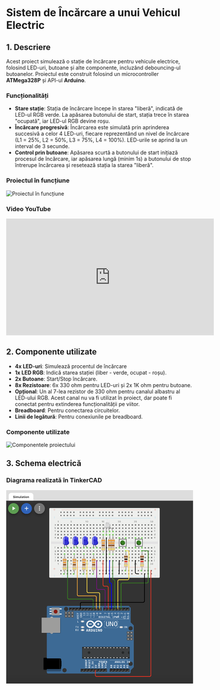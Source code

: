 # Sistem de Încărcare a unui Vehicul Electric

## 1. Descriere
Acest proiect simulează o stație de încărcare pentru vehicule electrice, folosind LED-uri, butoane și alte componente, incluzând debouncing-ul butoanelor. Proiectul este construit folosind un microcontroller **ATMega328P** și API-ul **Arduino**.

### Funcționalități

- **Stare stație**: Stația de încărcare începe în starea "liberă", indicată de LED-ul RGB verde. La apăsarea butonului de start, stația trece în starea "ocupată", iar LED-ul RGB devine roșu.
- **Încărcare progresivă**: Încărcarea este simulată prin aprinderea succesivă a celor 4 LED-uri, fiecare reprezentând un nivel de încărcare (L1 = 25%, L2 = 50%, L3 = 75%, L4 = 100%). LED-urile se aprind la un interval de 3 secunde.
- **Control prin butoane**: Apăsarea scurtă a butonului de start inițiază procesul de încărcare, iar apăsarea lungă (minim 1s) a butonului de stop întrerupe încărcarea și resetează stația la starea "liberă".

### Proiectul în funcțiune
![Proiectul în funcțiune](media/working.jpg)

### Video YouTube
<iframe width="560" height="315" src="https://www.youtube.com/embed/_CvzafnYRRA?si=KmNKfYqXdJFHV0K4" title="YouTube video player" frameborder="0" allow="accelerometer; autoplay; clipboard-write; encrypted-media; gyroscope; picture-in-picture; web-share" referrerpolicy="strict-origin-when-cross-origin" allowfullscreen></iframe>



## 2. Componente utilizate
- **4x LED-uri**: Simulează procentul de încărcare
- **1x LED RGB**: Indică starea stației (liber - verde, ocupat - roșu).
- **2x Butoane**: Start/Stop încărcare.
- **8x Rezistoare**: 6x 330 ohm pentru LED-uri și 2x 1K ohm pentru butoane.
- **Opțional**: Un al 7-lea rezistor de 330 ohm pentru canalul albastru al LED-ului RGB. Acest canal nu va fi utilizat în proiect, dar poate fi conectat pentru extinderea funcționalității pe viitor.
- **Breadboard**: Pentru conectarea circuitelor.
- **Linii de legătură**: Pentru conexiunile pe breadboard.

### Componente utilizate
![Componentele proiectului](media/components.jpg)

## 3. Schema electrică
### Diagrama realizată în TinkerCAD
![Schematică TinkerCAD](media/tinkercad.png)

